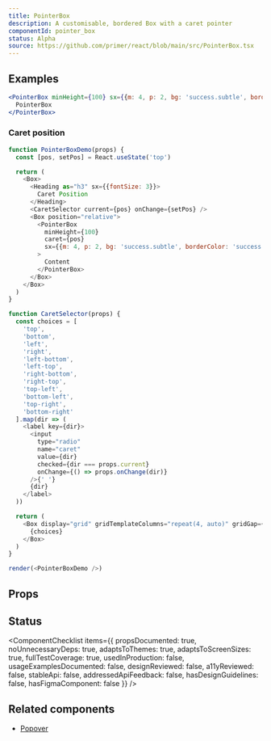 ```yaml
---
title: PointerBox
description: A customisable, bordered Box with a caret pointer
componentId: pointer_box
status: Alpha
source: https://github.com/primer/react/blob/main/src/PointerBox.tsx
---
```


## Examples

```jsx live
<PointerBox minHeight={100} sx={{m: 4, p: 2, bg: 'success.subtle', borderColor: 'success.emphasis'}}>
  PointerBox
</PointerBox>
```

### Caret position

```javascript live noinline
function PointerBoxDemo(props) {
  const [pos, setPos] = React.useState('top')

  return (
    <Box>
      <Heading as="h3" sx={{fontSize: 3}}>
        Caret Position
      </Heading>
      <CaretSelector current={pos} onChange={setPos} />
      <Box position="relative">
        <PointerBox
          minHeight={100}
          caret={pos}
          sx={{m: 4, p: 2, bg: 'success.subtle', borderColor: 'success.emphasis'}}
        >
          Content
        </PointerBox>
      </Box>
    </Box>
  )
}

function CaretSelector(props) {
  const choices = [
    'top',
    'bottom',
    'left',
    'right',
    'left-bottom',
    'left-top',
    'right-bottom',
    'right-top',
    'top-left',
    'bottom-left',
    'top-right',
    'bottom-right'
  ].map(dir => (
    <label key={dir}>
      <input
        type="radio"
        name="caret"
        value={dir}
        checked={dir === props.current}
        onChange={() => props.onChange(dir)}
      />{' '}
      {dir}
    </label>
  ))

  return (
    <Box display="grid" gridTemplateColumns="repeat(4, auto)" gridGap={3} my={2}>
      {choices}
    </Box>
  )
}

render(<PointerBoxDemo />)
```

## Props

<PropsTable>
  <PropsTableRow
    name="caret"
    type="top| top-left | top-right | right | right-top | right-bottom | bottom | bottom-left | bottom-right | left | left-top | left-bottom"
    defaultValue="bottom"
    description="Sets the location of the caret. The format is [edge]-[position on edge]. For example, right-top will position the caret on the top of the right edge of the box. Use top"
  />
</PropsTable>

## Status

<ComponentChecklist
items={{
    propsDocumented: true,
    noUnnecessaryDeps: true,
    adaptsToThemes: true,
    adaptsToScreenSizes: true,
    fullTestCoverage: true,
    usedInProduction: false,
    usageExamplesDocumented: false,
    designReviewed: false,
    a11yReviewed: false,
    stableApi: false,
    addressedApiFeedback: false,
    hasDesignGuidelines: false,
    hasFigmaComponent: false
  }}
/>

## Related components

- [Popover](/Popover)
